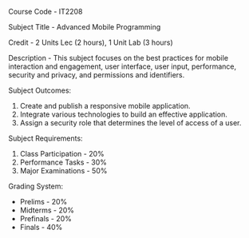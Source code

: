 Course Code - IT2208

Subject Title - Advanced Mobile Programming

Credit - 2 Units Lec (2 hours), 1 Unit Lab (3 hours)

Description - This subject focuses on the best practices for mobile interaction and engagement, user interface, user input, performance, security and privacy, and permissions and identifiers.

Subject Outcomes:
1. Create and publish a responsive mobile application.
2. Integrate various technologies to build an effective application.
3. Assign a security role that determines the level of access of a user.

Subject Requirements:
1. Class Participation - 20%
2. Performance Tasks - 30%
3. Major Examinations - 50%

Grading System:
- Prelims - 20%
- Midterms - 20%
- Prefinals - 20%
- Finals - 40%
